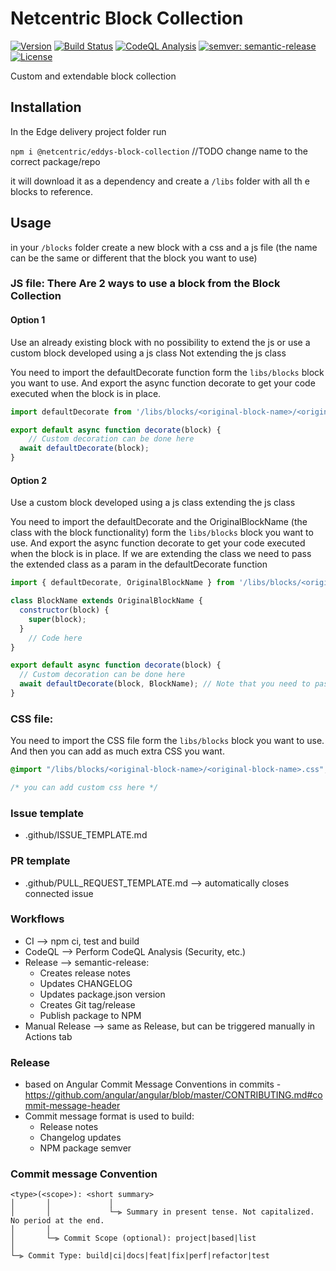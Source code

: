 # Netcentric Block Collection

[![Version](https://img.shields.io/npm/v/@netcentric/eddys-video.svg)](https://npmjs.org/package/@netcentric/eddys-video)
[![Build Status](https://github.com/netcentric/eddys-video/workflows/CI/badge.svg?branch=main)](https://github.com/netcentric/eddys-video/actions)
[![CodeQL Analysis](https://github.com/netcentric/eddys-video/workflows/CodeQL/badge.svg?branch=main)](https://github.com/netcentric/eddys-video/actions)
[![semver: semantic-release](https://img.shields.io/badge/semver-semantic--release-blue.svg)](https://github.com/semantic-release/semantic-release)
[![License](https://img.shields.io/badge/License-Apache%202.0-blue.svg)](https://opensource.org/licenses/Apache-2.0)

Custom and extendable block collection 

## Installation

In the Edge delivery project folder run

`npm i @netcentric/eddys-block-collection` //TODO change name to the correct package/repo

it will download it as a dependency and create a `/libs` folder with all th e blocks to reference.

## Usage

in your `/blocks` folder create a new block with a css and a js file (the name can be the same or different that the block you want to use)

### JS file: There Are 2 ways to use a block from the Block Collection

#### Option 1 
Use an already existing block with no possibility to extend the js or use a custom block developed using a js class Not extending the js class

You need to import the defaultDecorate function form the `libs/blocks` block you want to use.
And export the async function decorate to get your code executed when the block is in place.
```javascript
import defaultDecorate from '/libs/blocks/<original-block-name>/<original-block-name>.js';

export default async function decorate(block) {
    // Custom decoration can be done here
  await defaultDecorate(block);
}
```

#### Option 2
Use a custom block developed using a js class extending the js class

You need to import the defaultDecorate and the OriginalBlockName (the class with the block functionality) form the `libs/blocks` block you want to use.
And export the async function decorate to get your code executed when the block is in place.
If we are extending the class we need to pass the extended class as a param in the defaultDecorate function

```javascript
import { defaultDecorate, OriginalBlockName } from '/libs/blocks/<original-block-name>/<original-block-name>.js';

class BlockName extends OriginalBlockName {
  constructor(block) {
    super(block);
  }
    // Code here
}

export default async function decorate(block) {
  // Custom decoration can be done here
  await defaultDecorate(block, BlockName); // Note that you need to pass the extended class to the defaultDeaorate
}
```
### CSS file:
You need to import the CSS file form the `libs/blocks` block you want to use.
And then you can add as much extra CSS you want.

```css
@import "/libs/blocks/<original-block-name>/<original-block-name>.css";

/* you can add custom css here */ 
```

### Issue template
  - .github/ISSUE_TEMPLATE.md

### PR template
  - .github/PULL_REQUEST_TEMPLATE.md --> automatically closes connected issue

### Workflows
  - CI --> npm ci, test and build
  - CodeQL --> Perform CodeQL Analysis (Security, etc.)
  - Release --> semantic-release:
    * Creates release notes
    * Updates CHANGELOG
    * Updates package.json version
    * Creates Git tag/release
    * Publish package to NPM
  - Manual Release --> same as Release, but can be triggered manually in Actions tab

### Release
  - based on Angular Commit Message Conventions in commits -
    https://github.com/angular/angular/blob/master/CONTRIBUTING.md#commit-message-header
  - Commit message format is used to build:
    * Release notes
    * Changelog updates
    * NPM package semver

### Commit message Convention

```
<type>(<scope>): <short summary>
│       │             │
│       │             └─⫸ Summary in present tense. Not capitalized. No period at the end.
│       │
│       └─⫸ Commit Scope (optional): project|based|list
│
└─⫸ Commit Type: build|ci|docs|feat|fix|perf|refactor|test
```

